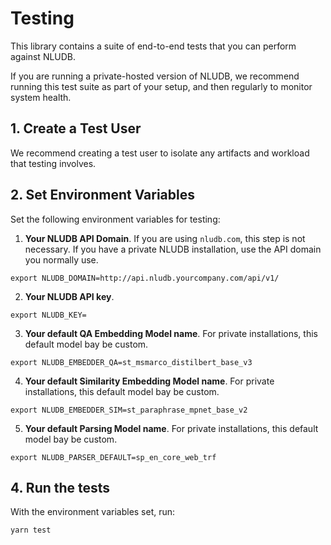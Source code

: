 # Testing

This library contains a suite of end-to-end tests that you can perform against NLUDB.

If you are running a private-hosted version of NLUDB, we recommend running this test suite as part of your setup, and then regularly to monitor system health.

## 1. Create a Test User

We recommend creating a test user to isolate any artifacts and workload that testing involves.

## 2. Set Environment Variables

Set the following environment variables for testing:

1. **Your NLUDB API Domain**. If you are using `nludb.com`, this step is not necessary. If you have a private NLUDB installation, use the API domain you normally use.

```
export NLUDB_DOMAIN=http://api.nludb.yourcompany.com/api/v1/
```

2. **Your NLUDB API key**.

```
export NLUDB_KEY=
```

3. **Your default QA Embedding Model name**. For private installations, this default model bay be custom.

```
export NLUDB_EMBEDDER_QA=st_msmarco_distilbert_base_v3
```

4. **Your default Similarity Embedding Model name**. For private installations, this default model bay be custom.

```
export NLUDB_EMBEDDER_SIM=st_paraphrase_mpnet_base_v2
```

5. **Your default Parsing Model name**. For private installations, this default model bay be custom.

```
export NLUDB_PARSER_DEFAULT=sp_en_core_web_trf
```

## 4. Run the tests

With the environment variables set, run:

```
yarn test
```
